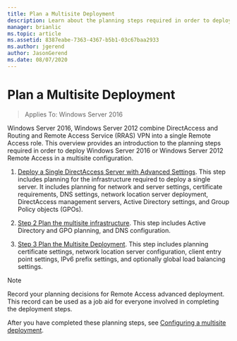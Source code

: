 ```yaml
---
title: Plan a Multisite Deployment
description: Learn about the planning steps required in order to deploy  Windows Server 2016 or  Windows Server 2012  Remote Access in a multisite configuration.
manager: brianlic
ms.topic: article
ms.assetid: 8387eabe-7363-4367-b5b1-03c67baa2933
ms.author: jgerend
author: JasonGerend
ms.date: 08/07/2020
---
```

# Plan a Multisite Deployment

>Applies To: Windows Server 2016

 Windows Server 2016, Windows Server 2012 combine DirectAccess and Routing and Remote Access Service (RRAS) VPN into a single Remote Access role. This overview provides an introduction to the planning steps required in order to deploy  Windows Server 2016 or  Windows Server 2012  Remote Access in a multisite configuration.

1.  [Deploy a Single DirectAccess Server with Advanced Settings](/previous-versions/windows/it-pro/windows-server-2012-R2-and-2012/hh831436(v=ws.11)). This step includes planning for the infrastructure required to deploy a single server. It includes planning for network and server settings, certificate requirements, DNS settings, network location server deployment, DirectAccess management servers, Active Directory settings, and Group Policy objects (GPOs).

2.  [Step 2 Plan the multisite infrastructure](Step-2-Plan-the-Multisite-Infrastructure.md). This step includes Active Directory and GPO planning, and DNS configuration.

3.  [Step 3 Plan the Multisite Deployment](Step-3-Plan-the-Multisite-Deployment.md). This step includes planning certificate settings, network location server configuration, client entry point settings, IPv6 prefix settings, and optionally global load balancing settings.

> [!NOTE]
> Record your planning decisions for Remote Access advanced deployment. This record can be used as a job aid for everyone involved in completing the deployment steps.

After you have completed these planning steps, see [Configuring a multisite deployment](../configure/Configure-a-Multisite-Deployment.md).

